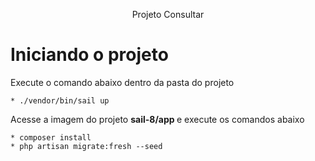 <p align="center">Projeto Consultar</p>

# Iniciando o projeto

<p> Execute o comando abaixo dentro da pasta do projeto </p>

    * ./vendor/bin/sail up

<p>Acesse a imagem do projeto <strong> sail-8/app </strong> e execute os comandos abaixo</p>

    * composer install 
    * php artisan migrate:fresh --seed
